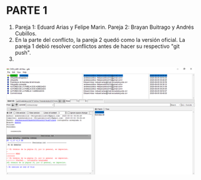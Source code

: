 # PARTE 1


1. Pareja 1: Eduard Arias y Felipe Marin. Pareja 2: Brayan Buitrago y Andrés Cubillos.
2. En la parte del conflicto, la pareja 2 quedó como la versión oficial. La pareja 1 debió resolver conflictos antes de hacer su respectivo "git push".
3. 
![Versión final del comando gitk. Puede verse en el directorio "Fotos_Global" de este repositorio](./Fotos_Global/gitk.PNG)